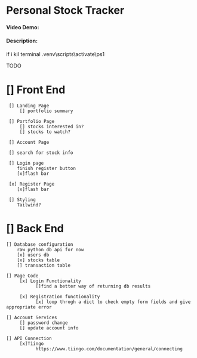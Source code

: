 
# Personal Stock Tracker
#### Video Demo:  <URL HERE>
#### Description:

if i kil terminal
.venv\scripts\activate\ps1

TODO
# [] Front End
     [] Landing Page
         [] portfolio summary

     [] Portfolio Page
         [] stocks interested in?
         [] stocks to watch? 

     [] Account Page

     [] search for stock info

     [] Login page
        finish register button
        [x]flash bar

     [x] Register Page
        [x]flash bar
        
     [] Styling
        Tailwind?

# [] Back End
    [] Database configuration
        raw python db api for now
        [x] users db
        [x] stocks table
        [] transaction table

    [] Page Code 
         [x] Login Functionality
               []find a better way of returning db results

         [x] Registration functionality
               [x] loop throgh a dict to check empty form fields and give appropriate error

    [] Account Services
         [] password change
         [] update account info

    [] API Connection 
         [x]Tiingo
               https://www.tiingo.com/documentation/general/connecting


